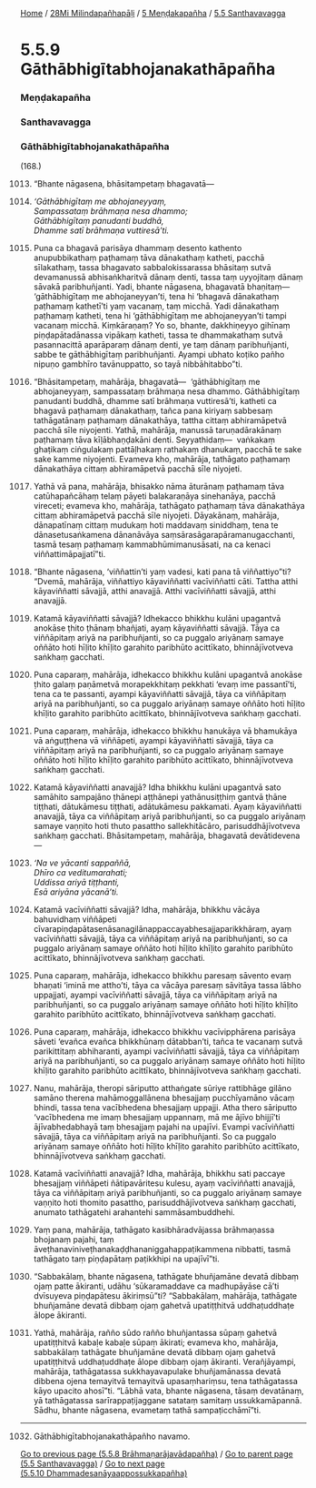 
[Home](/) / [28Mi Milindapañhapāḷi](../../../28Mi.md) / [5 Meṇḍakapañha](../../5.md) / [5.5 Santhavavagga](../5.5.md)

# 5.5.9 Gāthābhigītabhojanakathāpañha

### Meṇḍakapañha

### Santhavavagga

### Gāthābhigītabhojanakathāpañha

(168.)

1013. “Bhante nāgasena, bhāsitampetaṃ bhagavatā—

1014. _‘Gāthābhigītaṃ me abhojaneyyaṃ,_  
_Sampassataṃ brāhmaṇa nesa dhammo;_  
_Gāthābhigītaṃ panudanti buddhā,_  
_Dhamme satī brāhmaṇa vuttiresā’ti._  


1015. Puna ca bhagavā parisāya dhammaṃ desento kathento anupubbikathaṃ paṭhamaṃ tāva dānakathaṃ katheti, pacchā sīlakathaṃ, tassa bhagavato sabbalokissarassa bhāsitaṃ sutvā devamanussā abhisaṅkharitvā dānaṃ denti, tassa taṃ uyyojitaṃ dānaṃ sāvakā paribhuñjanti. Yadi, bhante nāgasena, bhagavatā bhaṇitaṃ—  ‘gāthābhigītaṃ me abhojaneyyan’ti, tena hi ‘bhagavā dānakathaṃ paṭhamaṃ kathetī’ti yaṃ vacanaṃ, taṃ micchā. Yadi dānakathaṃ paṭhamaṃ katheti, tena hi ‘gāthābhigītaṃ me abhojaneyyan’ti tampi vacanaṃ micchā. Kiṃkāraṇaṃ? Yo so, bhante, dakkhiṇeyyo gihīnaṃ piṇḍapātadānassa vipākaṃ katheti, tassa te dhammakathaṃ sutvā pasannacittā aparāparaṃ dānaṃ denti, ye taṃ dānaṃ paribhuñjanti, sabbe te gāthābhigītaṃ paribhuñjanti. Ayampi ubhato koṭiko pañho nipuṇo gambhīro tavānuppatto, so tayā nibbāhitabbo”ti.

1016. “Bhāsitampetaṃ, mahārāja, bhagavatā—  ‘gāthābhigītaṃ me abhojaneyyaṃ, sampassataṃ brāhmaṇa nesa dhammo. Gāthābhigītaṃ panudanti buddhā, dhamme satī brāhmaṇa vuttiresā’ti, katheti ca bhagavā paṭhamaṃ dānakathaṃ, tañca pana kiriyaṃ sabbesaṃ tathāgatānaṃ paṭhamaṃ dānakathāya, tattha cittaṃ abhiramāpetvā pacchā sīle niyojenti. Yathā, mahārāja, manussā taruṇadārakānaṃ paṭhamaṃ tāva kīḷābhaṇḍakāni denti. Seyyathidaṃ—  vaṅkakaṃ ghaṭikaṃ ciṅgulakaṃ pattāḷhakaṃ rathakaṃ dhanukaṃ, pacchā te sake sake kamme niyojenti. Evameva kho, mahārāja, tathāgato paṭhamaṃ dānakathāya cittaṃ abhiramāpetvā pacchā sīle niyojeti.

1017. Yathā vā pana, mahārāja, bhisakko nāma āturānaṃ paṭhamaṃ tāva catūhapañcāhaṃ telaṃ pāyeti balakaraṇāya sinehanāya, pacchā vireceti; evameva kho, mahārāja, tathāgato paṭhamaṃ tāva dānakathāya cittaṃ abhiramāpetvā pacchā sīle niyojeti. Dāyakānaṃ, mahārāja, dānapatīnaṃ cittaṃ mudukaṃ hoti maddavaṃ siniddhaṃ, tena te dānasetusaṅkamena dānanāvāya saṃsārasāgarapāramanugacchanti, tasmā tesaṃ paṭhamaṃ kammabhūmimanusāsati, na ca kenaci viññattimāpajjatī”ti.

1018. “Bhante nāgasena, ‘viññattin’ti yaṃ vadesi, kati pana tā viññattiyo”ti? “Dvemā, mahārāja, viññattiyo kāyaviññatti vacīviññatti cāti. Tattha atthi kāyaviññatti sāvajjā, atthi anavajjā. Atthi vacīviññatti sāvajjā, atthi anavajjā.

1019. Katamā kāyaviññatti sāvajjā? Idhekacco bhikkhu kulāni upagantvā anokāse ṭhito ṭhānaṃ bhañjati, ayaṃ kāyaviññatti sāvajjā. Tāya ca viññāpitaṃ ariyā na paribhuñjanti, so ca puggalo ariyānaṃ samaye oññāto hoti hīḷito khīḷito garahito paribhūto acittīkato, bhinnājīvotveva saṅkhaṃ gacchati.

1020. Puna caparaṃ, mahārāja, idhekacco bhikkhu kulāni upagantvā anokāse ṭhito galaṃ paṇāmetvā morapekkhitaṃ pekkhati ‘evaṃ ime passantī’ti, tena ca te passanti, ayampi kāyaviññatti sāvajjā, tāya ca viññāpitaṃ ariyā na paribhuñjanti, so ca puggalo ariyānaṃ samaye oññāto hoti hīḷito khīḷito garahito paribhūto acittīkato, bhinnājīvotveva saṅkhaṃ gacchati.

1021. Puna caparaṃ, mahārāja, idhekacco bhikkhu hanukāya vā bhamukāya vā aṅguṭṭhena vā viññāpeti, ayampi kāyaviññatti sāvajjā, tāya ca viññāpitaṃ ariyā na paribhuñjanti, so ca puggalo ariyānaṃ samaye oññāto hoti hīḷito khīḷito garahito paribhūto acittīkato, bhinnājīvotveva saṅkhaṃ gacchati.

1022. Katamā kāyaviññatti anavajjā? Idha bhikkhu kulāni upagantvā sato samāhito sampajāno ṭhānepi aṭṭhānepi yathānusiṭṭhiṃ gantvā ṭhāne tiṭṭhati, dātukāmesu tiṭṭhati, adātukāmesu pakkamati. Ayaṃ kāyaviññatti anavajjā, tāya ca viññāpitaṃ ariyā paribhuñjanti, so ca puggalo ariyānaṃ samaye vaṇṇito hoti thuto pasattho sallekhitācāro, parisuddhājīvotveva saṅkhaṃ gacchati. Bhāsitampetaṃ, mahārāja, bhagavatā devātidevena—

1023. _‘Na ve yācanti sappaññā,_  
_Dhīro ca veditumarahati;_  
_Uddissa ariyā tiṭṭhanti,_  
_Esā ariyāna yācanā’ti._  


1024. Katamā vacīviññatti sāvajjā? Idha, mahārāja, bhikkhu vācāya bahuvidhaṃ viññāpeti cīvarapiṇḍapātasenāsanagilānappaccayabhesajjaparikkhāraṃ, ayaṃ vacīviññatti sāvajjā, tāya ca viññāpitaṃ ariyā na paribhuñjanti, so ca puggalo ariyānaṃ samaye oññāto hoti hīḷito khīḷito garahito paribhūto acittīkato, bhinnājīvotveva saṅkhaṃ gacchati.

1025. Puna caparaṃ, mahārāja, idhekacco bhikkhu paresaṃ sāvento evaṃ bhaṇati ‘iminā me attho’ti, tāya ca vācāya paresaṃ sāvitāya tassa lābho uppajjati, ayampi vacīviññatti sāvajjā, tāya ca viññāpitaṃ ariyā na paribhuñjanti, so ca puggalo ariyānaṃ samaye oññāto hoti hīḷito khīḷito garahito paribhūto acittīkato, bhinnājīvotveva saṅkhaṃ gacchati.

1026. Puna caparaṃ, mahārāja, idhekacco bhikkhu vacīvipphārena parisāya sāveti ‘evañca evañca bhikkhūnaṃ dātabban’ti, tañca te vacanaṃ sutvā parikittitaṃ abhiharanti, ayampi vacīviññatti sāvajjā, tāya ca viññāpitaṃ ariyā na paribhuñjanti, so ca puggalo ariyānaṃ samaye oññāto hoti hīḷito khīḷito garahito paribhūto acittīkato, bhinnājīvotveva saṅkhaṃ gacchati.

1027. Nanu, mahārāja, theropi sāriputto atthaṅgate sūriye rattibhāge gilāno samāno therena mahāmoggallānena bhesajjaṃ pucchīyamāno vācaṃ bhindi, tassa tena vacībhedena bhesajjaṃ uppajji. Atha thero sāriputto ‘vacībhedena me imaṃ bhesajjaṃ uppannaṃ, mā me ājīvo bhijjī’ti ājīvabhedabhayā taṃ bhesajjaṃ pajahi na upajīvi. Evampi vacīviññatti sāvajjā, tāya ca viññāpitaṃ ariyā na paribhuñjanti. So ca puggalo ariyānaṃ samaye oññāto hoti hīḷito khīḷito garahito paribhūto acittīkato, bhinnājīvotveva saṅkhaṃ gacchati.

1028. Katamā vacīviññatti anavajjā? Idha, mahārāja, bhikkhu sati paccaye bhesajjaṃ viññāpeti ñātipavāritesu kulesu, ayaṃ vacīviññatti anavajjā, tāya ca viññāpitaṃ ariyā paribhuñjanti, so ca puggalo ariyānaṃ samaye vaṇṇito hoti thomito pasattho, parisuddhājīvotveva saṅkhaṃ gacchati, anumato tathāgatehi arahantehi sammāsambuddhehi.

1029. Yaṃ pana, mahārāja, tathāgato kasibhāradvājassa brāhmaṇassa bhojanaṃ pajahi, taṃ āveṭhanaviniveṭhanakaḍḍhananiggahappaṭikammena nibbatti, tasmā tathāgato taṃ piṇḍapātaṃ paṭikkhipi na upajīvī”ti.

1030. “Sabbakālaṃ, bhante nāgasena, tathāgate bhuñjamāne devatā dibbaṃ ojaṃ patte ākiranti, udāhu ‘sūkaramaddave ca madhupāyāse cā’ti dvīsuyeva piṇḍapātesu ākiriṃsū”ti? “Sabbakālaṃ, mahārāja, tathāgate bhuñjamāne devatā dibbaṃ ojaṃ gahetvā upatiṭṭhitvā uddhaṭuddhaṭe ālope ākiranti.

1031. Yathā, mahārāja, rañño sūdo rañño bhuñjantassa sūpaṃ gahetvā upatiṭṭhitvā kabaḷe kabaḷe sūpaṃ ākirati; evameva kho, mahārāja, sabbakālaṃ tathāgate bhuñjamāne devatā dibbaṃ ojaṃ gahetvā upatiṭṭhitvā uddhaṭuddhaṭe ālope dibbaṃ ojaṃ ākiranti. Verañjāyampi, mahārāja, tathāgatassa sukkhayavapulake bhuñjamānassa devatā dibbena ojena temayitvā temayitvā upasaṃhariṃsu, tena tathāgatassa kāyo upacito ahosī”ti. “Lābhā vata, bhante nāgasena, tāsaṃ devatānaṃ, yā tathāgatassa sarīrappaṭijaggane satataṃ samitaṃ ussukkamāpannā. Sādhu, bhante nāgasena, evametaṃ tathā sampaṭicchāmī”ti.

---

1032. Gāthābhigītabhojanakathāpañho navamo.



[Go to previous page (5.5.8 Brāhmaṇarājavādapañha)](5.5.8.md) / [Go to parent page (5.5 Santhavavagga)](../5.5.md) / [Go to next page (5.5.10 Dhammadesanāyaappossukkapañha)](5.5.10.md)


